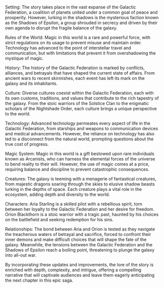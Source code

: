 Setting: The story takes place in the vast expanse of the Galactic Federation, a coalition of planets united under a common goal of peace and prosperity. However, lurking in the shadows is the mysterious faction known as the Shadows of Epsilon, a group shrouded in secrecy and driven by their own agenda to disrupt the fragile balance of the galaxy.

Rules of the World: Magic in this world is a rare and powerful force, with strict regulations on its usage to prevent misuse and maintain order. Technology has advanced to the point of interstellar travel and communication, but with limitations that prevent it from overshadowing the mystique of magic.

History: The history of the Galactic Federation is marked by conflicts, alliances, and betrayals that have shaped the current state of affairs. From ancient wars to recent skirmishes, each event has left its mark on the galaxy and its inhabitants.

Culture: Diverse cultures coexist within the Galactic Federation, each with its own customs, traditions, and values that contribute to the rich tapestry of the galaxy. From the stoic warriors of the Solstice Clan to the enigmatic scholars of the Nightshade Order, each culture brings a unique perspective to the world.

Technology: Advanced technology permeates every aspect of life in the Galactic Federation, from starships and weapons to communication devices and medical advancements. However, the reliance on technology has also led to a disconnect from the natural world, prompting questions about the true cost of progress.

Magic System: Magic in this world is a gift bestowed upon rare individuals known as Arcanists, who can harness the elemental forces of the universe to bend reality to their will. However, the use of magic comes at a price, requiring balance and discipline to prevent catastrophic consequences.

Creatures: The galaxy is teeming with a menagerie of fantastical creatures, from majestic dragons soaring through the skies to elusive shadow beasts lurking in the depths of space. Each creature plays a vital role in the ecosystem, adding depth and diversity to the world.

Characters: Aria Starling is a skilled pilot with a rebellious spirit, torn between her loyalty to the Galactic Federation and her desire for freedom. Orion Blackthorn is a stoic warrior with a tragic past, haunted by his choices on the battlefield and seeking redemption for his sins.

Relationships: The bond between Aria and Orion is tested as they navigate the treacherous waters of betrayal and sacrifice, forced to confront their inner demons and make difficult choices that will shape the fate of the galaxy. Meanwhile, the tensions between the Galactic Federation and the Shadows of Epsilon reach a boiling point, threatening to plunge the galaxy into all-out war.

By incorporating these updates and improvements, the lore of the story is enriched with depth, complexity, and intrigue, offering a compelling narrative that will captivate audiences and leave them eagerly anticipating the next chapter in this epic saga.